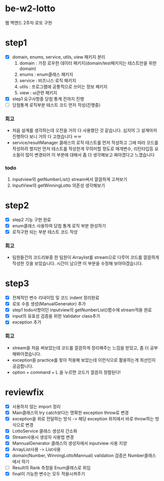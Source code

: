 # be-w2-lotto
웹 백엔드 2주차 로또 구현

# step1
- [x] domain, enums, service, utils, view 패키지 분리
   1. domain : 가장 로우한 데이터 패키지(domain/test패키지는 테스트만을 위한 domain)
   2. enums : enum클래스 패키지
   3. service : 비즈니스 로직 패키지
   4. utils : 프로그램에 공통적으로 쓰이는 정보 패키지
   5. view : ui관련 패키지
- [x] step1 요구사항중 당첨 통계 전까지 진행
- [ ] 당첨통계 로직부분 테스트 코드 먼저 작성(진행중)

### 회고
- 처음 설계를 생각하는데 오전을 거의 다 사용했던 것 같습니다. 심지어 그 설계마저 진행하다 보니 거의 다 고쳤습니다 ㅠㅠ
- service/resultManager 클래스의 로직 테스트를 먼저 작성하고 그에 따라 코드를 작성하려 했지만 먼저 테스트를 작성한게 무의미할 정도로
매개변수, 리턴타입등 요소들이 많이 변경되어 이 부분에 대해서 좀 더 생각해보고 짜야겠다고 느꼈습니다


### todo
1. inputview의 getNumberList() stream써서 깔끔하게 고쳐보기
2. InputView의 getWinningLotto 의존성 생각해보기


# step2
- [x] step2 기능 구현 완료
- [x] enum클래스 사용하여 당첨 통계 로직 부분 완성하기
- [x] 로직구현 되는 부분 테스트 코드 작성

### 회고
- 팀원들간의 코드리뷰중 한 팀원이 Arraylist를 stream으로 다루어 코드를 깔끔하게 작성한 것을 보았습니다. 시간이 남으면 이 부분을 수정해 보아야겠습니다.

# step3 
- [x] 전체적인 변수 리네이밍 및 코드 indent 정리완료
- [x] 로또 수동 생성(ManualGenerator) 추가
- [x] step1 todo사항이던 inputview의 getNumberList()함수에 stream적용 완료
- [x] input의 유효성 검증을 위한 Validator class추가
- [x] exception 추가

### 회고
- stream을 처음 써보았는데 코드를 깔끔하게 정리해주는 느낌을 받았고, 좀 더 공부해봐야겠습니다.
- exception을 practice를 찾아 적용해 보았는데 이런식으로 활용하는게 최선인지 궁금합니다.
- option + command + L 을 누르면 코드가 깔끔히 정렬된다!

# reviewfix
- [x] 사용하지 않는 import 정리
- [x] Main클래스의 try catch보다는 명확한 exception throw로 변경
- [x] exception을 위로 전달하는 방식 -> 해당 exception 위치에서 바로 throw하는 방식으로 변경
- [x] LottoService 클래스 생성자 간소화
- [x] Stream사용시 생성자 사용법 변경
- [x] MannualGenerator 클래스의 생성자에서 inputview 사용 지양
- [x] ArrayList사용 -> List사용
- [x] domain(Number, WinningLottoMannual) validation 검증은 Number클래스에서 하기
- [ ] Result의 Rank 측정을 Enum클래스로 위임
- [x] final이 가능한 변수는 모두 적용시켜주기